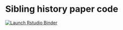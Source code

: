 # Sibling history paper code

<!-- badges: start -->
[![Launch Rstudio Binder](http://mybinder.org/badge_logo.svg)](https://mybinder.org/v2/gh/dfeehan/sibling-paper-code-release/main?urlpath=rstudio)
<!-- badges: end -->

